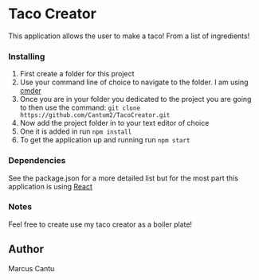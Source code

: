# Taco Creator
This application allows the user to make a taco! From a list of ingredients!

### Installing
1. First create a folder for this project
2. Use your command line of choice to navigate to the folder. I am using [cmder](http://cmder.net/)
3. Once you are in your folder you dedicated to the project you are going to then use the command: ```git clone https://github.com/Cantum2/TacoCreator.git```
4. Now add the project folder in to your text editor of choice
5. One it is added in run ```npm install```
6. To get the application up and running run ```npm start```

### Dependencies
See the package.json for a more detailed list but for the most part this application is using [React](https://reactjs.org/docs/getting-started.html)

### Notes
Feel free to create use my taco creator as a boiler plate!

## Author
Marcus Cantu
